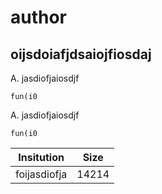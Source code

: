 # author

## oijsdoiafjdsaiojfiosdaj

A. jasdiofjaiosdjf
```
fun(i0
```

A. jasdiofjaiosdjf
```
fun(i0
```
Insitution|Size
----------|----
|foijasdiofja|14214|
